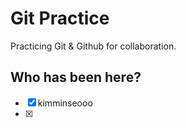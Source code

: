 # Git Practice

Practicing Git &amp; Github for collaboration.

## Who has been here?

- [x] kimminseooo
- [x]
